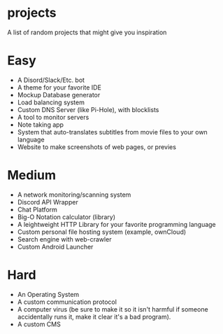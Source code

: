 # projects
A list of random projects that might give you inspiration

# Easy
- A Disord/Slack/Etc. bot
- A theme for your favorite IDE
- Mockup Database generator
- Load balancing system
- Custom DNS Server (like Pi-Hole), with blocklists
- A tool to monitor servers
- Note taking app
- System that auto-translates subtitles from movie files to your own language
- Website to make screenshots of web pages, or previes

# Medium
- A network monitoring/scanning system
- Discord API Wrapper
- Chat Platform
- Big-O Notation calculator (library)
- A leightweight HTTP Library for your favorite programming language
- Custom personal file hosting system (example, ownCloud)
- Search engine with web-crawler
- Custom Android Launcher

# Hard
- An Operating System
- A custom communication protocol
- A computer virus (be sure to make it so it isn't harmful if someone accidentally runs it, make it clear it's a bad program).
- A custom CMS
